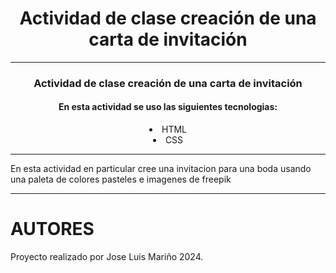<h1 align="center">Actividad de clase creación de una carta de invitación </h1>
<hr>
<h3 align="center">Actividad de clase creación de una carta de invitación </h3>

<h4 align="center">En esta actividad se uso las siguientes tecnologias:</h4>

<li align="center"> HTML</li>
<li align="center"> CSS</li>

<hr>

<p>En esta actividad en particular cree una invitacion para una boda usando una paleta de colores pasteles e imagenes de freepik</p>

<hr>

<h1>AUTORES</h1>

<p>Proyecto realizado por Jose Luis Mariño 2024.</p>